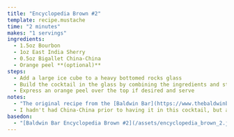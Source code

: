 ```yaml
---
title: "Encyclopedia Brown #2"
template: recipe.mustache
time: "2 minutes"
makes: "1 servings"
ingredients:
  - 1.5oz Bourbon
  - 1oz East India Sherry
  - 0.5oz Bigallet China-China
  - Orange peel **(optional)**
steps:
  - Add a large ice cube to a heavy bottomed rocks glass
  - Build the cocktail in the glass by combining the ingredients and stirring until cold
  - Express an orange peel over the top if desired and serve
notes:
  - "The original recipe from the [Baldwin Bar](https://www.thebaldwinbar.com/) calls for 0.25oz of Maraschino liquor, and Corazon bitters, but I enjoy the cocktail without those components"
  - I hadn't had China-China prior to having it in this cocktail, but after buying a bottle to make it at home, and trying it on its own, I realized that I quite like it and want to try using it in more cocktails.
basedon:
  - "[Baldwin Bar Encyclopedia Brown #2](/assets/encyclopedia_brown_2.jpg)"
---
```

